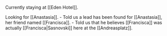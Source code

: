 Currently staying at [[Eden Hotel]]. 

Looking for [[Anastasia]].
	- Told us a lead has been found for [[Anastasia]], her friend named [[Francisca]].
	- Told us that he believes [[Francisca]] was actually [[Francisca|Sasnovski]] here at the [[Andreasplatz]].